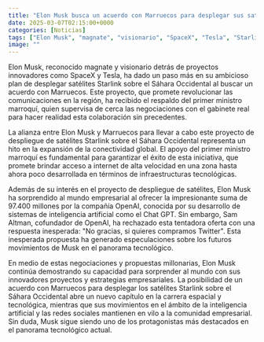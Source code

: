 ```yaml
---
title: "Elon Musk busca un acuerdo con Marruecos para desplegar sus satélites Starlink sobre el Sáhara Occidental"
date: 2025-03-07T02:15:00+0000
categories: [Noticias]
tags: ["Elon Musk", "magnate", "visionario", "SpaceX", "Tesla", "Starlink", "Marruecos", "satélites", "conectividad global", "internet de alta velocidad", "OpenAI", "inteligencia artificial", "Chat GPT", "Twitter", "panorama tecnológico."]
image: ""
---
```


Elon Musk, reconocido magnate y visionario detrás de proyectos innovadores como SpaceX y Tesla, ha dado un paso más en su ambicioso plan de desplegar satélites Starlink sobre el Sáhara Occidental al buscar un acuerdo con Marruecos. Este proyecto, que promete revolucionar las comunicaciones en la región, ha recibido el respaldo del primer ministro marroquí, quien supervisa de cerca las negociaciones con el gabinete real para hacer realidad esta colaboración sin precedentes.

La alianza entre Elon Musk y Marruecos para llevar a cabo este proyecto de despliegue de satélites Starlink sobre el Sáhara Occidental representa un hito en la expansión de la conectividad global. El apoyo del primer ministro marroquí es fundamental para garantizar el éxito de esta iniciativa, que promete brindar acceso a internet de alta velocidad en una zona hasta ahora poco desarrollada en términos de infraestructuras tecnológicas.

Además de su interés en el proyecto de despliegue de satélites, Elon Musk ha sorprendido al mundo empresarial al ofrecer la impresionante suma de 97.400 millones por la compañía OpenAI, conocida por su desarrollo de sistemas de inteligencia artificial como el Chat GPT. Sin embargo, Sam Altman, cofundador de OpenAI, ha rechazado esta tentadora oferta con una respuesta inesperada: "No gracias, si quieres compramos Twitter". Esta inesperada propuesta ha generado especulaciones sobre los futuros movimientos de Musk en el panorama tecnológico.

En medio de estas negociaciones y propuestas millonarias, Elon Musk continúa demostrando su capacidad para sorprender al mundo con sus innovadores proyectos y estrategias empresariales. La posibilidad de un acuerdo con Marruecos para desplegar los satélites Starlink sobre el Sáhara Occidental abre un nuevo capítulo en la carrera espacial y tecnológica, mientras que sus movimientos en el ámbito de la inteligencia artificial y las redes sociales mantienen en vilo a la comunidad empresarial. Sin duda, Musk sigue siendo uno de los protagonistas más destacados en el panorama tecnológico actual.
    